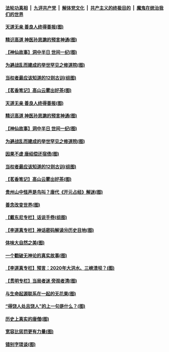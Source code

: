 

####  [法轮功真相](../../../../basic/blob/master/README.md?t=07071802) &nbsp;|&nbsp; [九评共产党](../../../../9ping.md/blob/master/README.md?t=07071802) &nbsp;|&nbsp; [解体党文化](../../../../jtdwh.md/blob/master/README.md?t=07071802)  &nbsp;|&nbsp; [共产主义的终极目的](../../../../gczydzjmd.md/blob/master/README.md?t=07071802) &nbsp;|&nbsp; [魔鬼在统治我们的世界](../../../../mgztzwmdsj.md/blob/master/README.md?t=07071802) 

#### [天道无亲 善良人终得善报(图)](../pages/p7/938657.md?t=07071802) 

#### [精识高道 神医孙思邈的预言神通(图)](../pages/p7/938855.md?t=07071802) 

#### [【神仙故事】洞中半日 世间一纪(图)](../pages/p7/938663.md?t=07071802) 

#### [为避战乱而建成的举世罕见之修道院(图)](../pages/p7/938715.md?t=07071802) 

#### [当权者最应该知道的12则古训(组图)](../pages/p7/938581.md?t=07071802) 

#### [【茗香笔记】高山云雾出好茶(图)](../pages/p7/938345.md?t=07071802) 

#### [天道无亲 善良人终得善报(图)](../pages/p7/938657.md?t=07071802) 

#### [精识高道 神医孙思邈的预言神通(图)](../pages/p7/938855.md?t=07071802) 

#### [【神仙故事】洞中半日 世间一纪(图)](../pages/p7/938663.md?t=07071802) 

#### [为避战乱而建成的举世罕见之修道院(图)](../pages/p7/938715.md?t=07071802) 

#### [因果不虚 唐绍偿还宿债(图)](../pages/p7/938656.md?t=07071802) 

#### [当权者最应该知道的12则古训(组图)](../pages/p7/938581.md?t=07071802) 

#### [【茗香笔记】高山云雾出好茶(图)](../pages/p7/938345.md?t=07071802) 

#### [贵州山中怪声是鸟叫？唐代《开元占经》解迷(图)](../pages/p7/938669.md?t=07071802) 

#### [善念改变世界(图)](../pages/p7/938282.md?t=07071802) 

#### [【戴东尼专栏】话说手卷(组图)](../pages/p7/936297.md?t=07071802) 

#### [【李道真专栏】神话密码解读⑩历史目地(图)](../pages/p7/938337.md?t=07071802) 

#### [体味大自然之美(图)](../pages/p7/938567.md?t=07071802) 

#### [一个戳破无神论的真实故事(图)](../pages/p7/938421.md?t=07071802) 

#### [【李道真专栏】预言：2020年大洪水、三峡溃坝？(图)](../pages/p7/938448.md?t=07071802) 

#### [【贯明专栏】当局者迷 旁观者清(图)](../pages/p7/938303.md?t=07071802) 

#### [与生命起源联系在一起的无花果(图)](../pages/p7/938342.md?t=07071802) 

#### [“得饶人处且饶人”的上一句是什么？(图)](../pages/p7/938333.md?t=07071802) 

#### [历史上真实的唐僧(图)](../pages/p7/938101.md?t=07071802) 

#### [宽容比惩罚更有力量(图)](../pages/p7/938280.md?t=07071802) 

#### [错别字琐谈(图)](../pages/p7/938316.md?t=07071802) 

